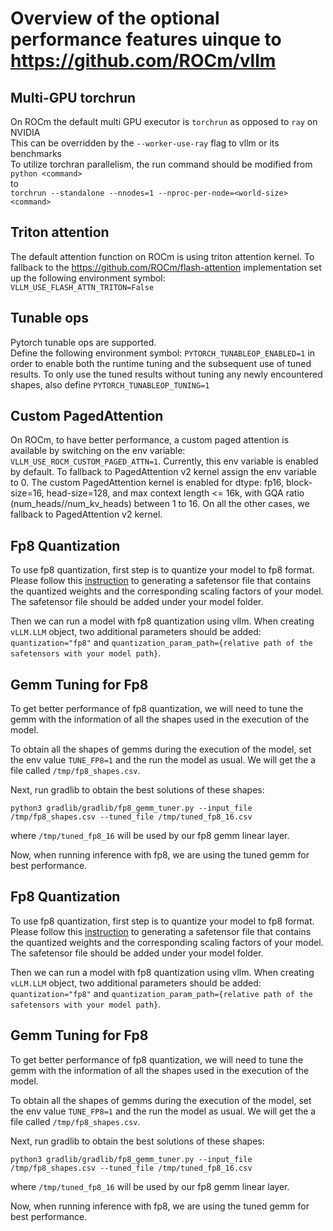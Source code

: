 # Overview of the optional performance features uinque to https://github.com/ROCm/vllm
## Multi-GPU torchrun
On ROCm the default multi GPU executor is `torchrun` as opposed to `ray` on NVIDIA  
This can be overridden by the `--worker-use-ray` flag to vllm or its benchmarks  
To utilize torchran parallelism, the run command should be modified from  
`python <command>`  
to  
`torchrun --standalone --nnodes=1 --nproc-per-node=<world-size> <command>`
## Triton attention
The default attention function on ROCm is using triton attention kernel. To fallback to the https://github.com/ROCm/flash-attention implementation set up the following environment symbol:  
`VLLM_USE_FLASH_ATTN_TRITON=False`
## Tunable ops
Pytorch tunable ops are supported.  
Define the following environment symbol: `PYTORCH_TUNABLEOP_ENABLED=1` in order to enable both the runtime tuning and the subsequent use of tuned results. To only use the tuned results without tuning any newly encountered shapes, also define `PYTORCH_TUNABLEOP_TUNING=1`

## Custom PagedAttention

On ROCm, to have better performance, a custom paged attention is available by switching on the env variable: `VLLM_USE_ROCM_CUSTOM_PAGED_ATTN=1`.
Currently, this env variable is enabled by default. To fallback to PagedAttention v2 kernel assign the env variable to 0.
The custom PagedAttention kernel is enabled for dtype: fp16, block-size=16, head-size=128, and max context length <= 16k, with GQA ratio (num_heads//num_kv_heads) between 1 to 16. On all the other cases, we fallback to PagedAttention v2 kernel.

## Fp8 Quantization

To use fp8 quantization, first step is to quantize your model to fp8 format. Please follow this [instruction](https://github.com/ROCm/vllm/tree/main/examples/fp8/quantizer) to generating a safetensor file that contains the quantized weights and the corresponding scaling factors of your model. The safetensor file should be added under your model folder.

Then we can run a model with fp8 quantization using vllm. When creating `vLLM.LLM` object, two additional parameters should be added: `quantization="fp8"` and `quantization_param_path={relative path of the safetensors with your model path}`.

## Gemm Tuning for Fp8

To get better performance of fp8 quantization, we will need to tune the gemm with the information of all the shapes used in the execution of the model. 

To obtain all the shapes of gemms during the execution of the model, set the env value `TUNE_FP8=1` and the run the model as usual. We will get the a file called `/tmp/fp8_shapes.csv`.

Next, run gradlib to obtain the best solutions of these shapes:

```
python3 gradlib/gradlib/fp8_gemm_tuner.py --input_file /tmp/fp8_shapes.csv --tuned_file /tmp/tuned_fp8_16.csv
```
where `/tmp/tuned_fp8_16` will be used by our fp8 gemm linear layer.

Now, when running inference with fp8, we are using the tuned gemm for best performance.

## Fp8 Quantization

To use fp8 quantization, first step is to quantize your model to fp8 format. Please follow this [instruction](https://github.com/ROCm/vllm/tree/main/examples/fp8/quantizer) to generating a safetensor file that contains the quantized weights and the corresponding scaling factors of your model. The safetensor file should be added under your model folder.

Then we can run a model with fp8 quantization using vllm. When creating `vLLM.LLM` object, two additional parameters should be added: `quantization="fp8"` and `quantization_param_path={relative path of the safetensors with your model path}`.

## Gemm Tuning for Fp8

To get better performance of fp8 quantization, we will need to tune the gemm with the information of all the shapes used in the execution of the model. 

To obtain all the shapes of gemms during the execution of the model, set the env value `TUNE_FP8=1` and the run the model as usual. We will get the a file called `/tmp/fp8_shapes.csv`.

Next, run gradlib to obtain the best solutions of these shapes:

```
python3 gradlib/gradlib/fp8_gemm_tuner.py --input_file /tmp/fp8_shapes.csv --tuned_file /tmp/tuned_fp8_16.csv
```
where `/tmp/tuned_fp8_16` will be used by our fp8 gemm linear layer.

Now, when running inference with fp8, we are using the tuned gemm for best performance.